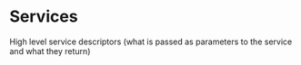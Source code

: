 # Services

High level service descriptors (what is passed as parameters to the service and what they return)